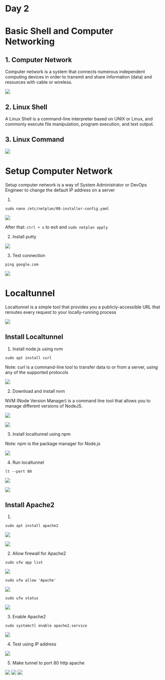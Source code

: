# Day 2

# Basic Shell and Computer Networking

## 1. Computer Network

Computer network is a system that connects numerous independent computing devices in order to transmit and share information (data) and resources with cable or wireless.

![](./media/computer-networking-lan-service-500x500.jpg)

## 2. Linux Shell

A Linux Shell is a command-line interpreter based on UNIX or Linux, and commonly execute file manipulation, program execution, and text output. 

## 3. Linux Command

![](./media/linux.jpg)

# Setup Computer Network

Setup computer network is a way of System Administrator or DevOps Engineer to change the default IP address on a server

1.  

```
sudo nano /etc/netplan/00-installer-config.yaml
```

![](./media/1.png)

After that: 
`ctrl + x` to exit and `sudo netplan apply`

2. Install putty

![](./media/putty.JPG)

3. Test connection 

`ping google.com`

![](./media/13.png)

# Localtunnel

Localtunnel is a simple tool that provides you a publicly-accessible URL that reroutes every request to your locally-running process

![](./media/lt.png)

## Install Localtunnel

1. Install node.js using nvm

`sudo apt install curl`

Note: curl is a command-line tool to transfer data to or from a server, using any of the supported protocols

![](./media/16.png)

2. Download and install nvm

NVM (Node Version Manager) is a command line tool that allows you to manage different versions of NodeJS.

![](./media/17.png)

![](./media/30.png)

3. Install localtunnel using npm

Note: npm is the package manager for Node.js

![](./media/31.png)

4. Run localtunnel

`lt --port 80`

![](./media/54.png)

![](./media/33.png)


## Install Apache2

1. 

`sudo apt install apache2`

![](./media/35.png)

![](./media/36.png)

2. Allow firewall for Apache2

`sudo ufw app list`

![](./media/37.png)

`sudo ufw allow 'Apache'`

![](./media/38.png)

`sudo ufw status`

![](./media/39.png)

3. Enable Apache2

`sudo systemctl enable apache2.service`

![](./media/42.png)

4. Test using IP address

![](./media/43.png)

5. Make tunnel to port 80 http apache

![](./media/55.png)
![](./media/56.png)
![](./media/57.png)
